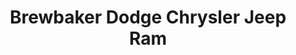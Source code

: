 ---
title: "Brewbaker Dodge Chrysler Jeep Ram"
url: /montgomery/brewbaker-dodge-chrysler-jeep-ram/
shop: Autohaus
---